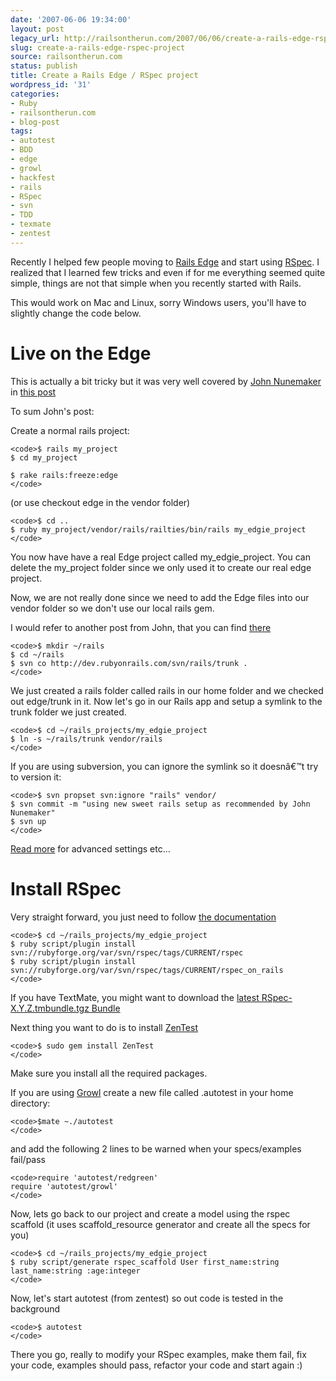 ```yaml
---
date: '2007-06-06 19:34:00'
layout: post
legacy_url: http://railsontherun.com/2007/06/06/create-a-rails-edge-rspec-project/
slug: create-a-rails-edge-rspec-project
source: railsontherun.com
status: publish
title: Create a Rails Edge / RSpec project
wordpress_id: '31'
categories:
- Ruby
- railsontherun.com
- blog-post
tags:
- autotest
- BDD
- edge
- growl
- hackfest
- rails
- RSpec
- svn
- TDD
- texmate
- zentest
---
```


Recently I helped few people moving to [Rails Edge](http://dev.rubyonrails.org/) and start using [RSpec](http://rspec.rubyforge.org). I realized that I learned few tricks and even if for me everything seemed quite simple, things are not that simple when you recently started with Rails.





This would work on Mac and Linux, sorry Windows users, you'll have to slightly change the code below.





# Live on the Edge





This is actually a bit tricky but it was very well covered by [John Nunemaker](http://addictedtonew.com/about/) in [this post](http://railstips.org/2007/5/31/even-edgier-than-edge-rails)





To sum John's post:





Create a normal rails project:




    
    <code>$ rails my_project
    $ cd my_project
    
    $ rake rails:freeze:edge
    </code>





(or use checkout edge in the vendor folder)




    
    <code>$ cd ..
    $ ruby my_project/vendor/rails/railties/bin/rails my_edgie_project
    </code>





You now have have a real Edge project called my_edgie_project. You can delete the my_project folder since we only used it to create our real edge project.





Now, we are not really done since we need to add the Edge files into our vendor folder so we don't use our local rails gem.





I would refer to another post from John, that you can find [there](http://railstips.org/2007/3/5/my-local-rails-setup)




    
    <code>$ mkdir ~/rails
    $ cd ~/rails
    $ svn co http://dev.rubyonrails.com/svn/rails/trunk .
    </code>





We just created a rails folder called rails in our home folder and we checked out edge/trunk in it.
Now let's go in our Rails app and setup a symlink to the trunk folder we just created.




    
    <code>$ cd ~/rails_projects/my_edgie_project
    $ ln -s ~/rails/trunk vendor/rails
    </code>





If you are using subversion, you can ignore the symlink so it doesnâ€™t try to version it:




    
    <code>$ svn propset svn:ignore "rails" vendor/
    $ svn commit -m "using new sweet rails setup as recommended by John Nunemaker"
    $ svn up
    </code>





[Read more](http://railstips.org/2007/3/5/my-local-rails-setup) for advanced settings etc...





# Install RSpec





Very straight forward, you just need to follow [the documentation](http://rspec.rubyforge.org/documentation/rails/install.html)




    
    <code>$ cd ~/rails_projects/my_edgie_project
    $ ruby script/plugin install svn://rubyforge.org/var/svn/rspec/tags/CURRENT/rspec
    $ ruby script/plugin install svn://rubyforge.org/var/svn/rspec/tags/CURRENT/rspec_on_rails
    </code>





If you have TextMate, you might want to download the [latest RSpec-X.Y.Z.tmbundle.tgz Bundle](http://rubyforge.org/frs/?group_id=797)





Next thing you want to do is to install [ZenTest](http://www.zenspider.com/ZSS/Products/ZenTest/)




    
    <code>$ sudo gem install ZenTest
    </code>





Make sure you install all the required packages.





If you are using [Growl](http://growl.info/) create a new file called .autotest in your home directory:




    
    <code>$mate ~./autotest
    </code>





and add the following 2 lines to be warned when your specs/examples fail/pass




    
    <code>require 'autotest/redgreen'
    require 'autotest/growl'
    </code>





Now, lets go back to our project and create a model using the rspec scaffold (it uses scaffold_resource generator and create all the specs for you)




    
    <code>$ cd ~/rails_projects/my_edgie_project
    $ ruby script/generate rspec_scaffold User first_name:string last_name:string :age:integer
    </code>





Now, let's start autotest (from zentest) so out code is tested in the background




    
    <code>$ autotest
    </code>





There you go, really to modify your RSpec examples, make them fail, fix your code, examples should pass, refactor your code and start again :)
